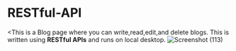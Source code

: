# RESTful-API
<This is a Blog page where you can write,read,edit,and delete blogs. This is written using <b>RESTful APIs</b> and runs on local desktop.
![Screenshot (113)](https://github.com/user-attachments/assets/da7abb31-2161-4030-82fe-715be230a3b5)

